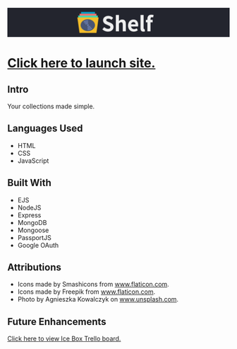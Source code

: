 ![SHELF](/public/images/readme/logo.png/)

# [Click here to launch site.](https://witte-shelf.herokuapp.com/)

## Intro

Your collections made simple.

## Languages Used

* HTML
* CSS
* JavaScript

## Built With

* EJS
* NodeJS
* Express
* MongoDB
* Mongoose
* PassportJS
* Google OAuth

## Attributions

* Icons made by Smashicons from www.flaticon.com.
* Icons made by Freepik from www.flaticon.com.
* Photo by Agnieszka Kowalczyk on www.unsplash.com.

## Future Enhancements

[Click here to view Ice Box Trello board.](https://trello.com/b/J4vWbsYa/shelf/)
